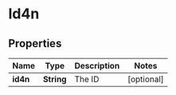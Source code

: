 
# Id4n

## Properties
Name | Type | Description | Notes
------------ | ------------- | ------------- | -------------
**id4n** | **String** | The ID |  [optional]



